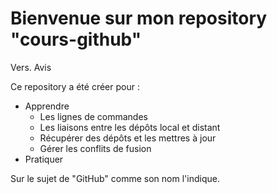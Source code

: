 # Bienvenue sur mon repository "cours-github"

Vers. Avis

Ce repository a été créer pour :

* Apprendre
    * Les lignes de commandes
    * Les liaisons entre les dépôts local et distant
    * Récupérer des dépôts et les mettres à jour
    * Gérer les conflits de fusion
* Pratiquer

Sur le sujet de "GitHub" comme son nom l'indique.
